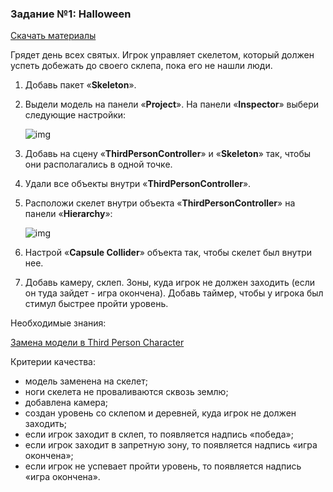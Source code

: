 ### Задание №1: Halloween

[Скачать материалы](http://unity3d.unium.ru/storage/lesson15/skeleton.zip)

Грядет день всех святых. Игрок управляет скелетом, который должен успеть добежать до своего склепа, пока его не нашли люди.

1. Добавь пакет «**Skeleton**».

2. Выдели модель на панели «**Project**». На панели «**Inspector**» выбери следующие настройки:

   ![img](http://unity3d.unium.ru/lessons/lesson15/images/humanoid_rig.jpg)

3. Добавь на сцену «**ThirdPersonController**» и «**Skeleton**» так, чтобы они располагались в одной точке.

4. Удали все объекты внутри «**ThirdPersonController**».

5. Расположи скелет внутри объекта «**ThirdPersonController**» на панели «**Hierarchy**»:

   ![img](http://unity3d.unium.ru/lessons/lesson15/images/third2.jpg)

6. Настрой «**Capsule Collider**» объекта так, чтобы скелет был внутри нее.

7. Добавь камеру, склеп. Зоны, куда игрок не должен заходить (если он туда зайдет - игра окончена). Добавь таймер, чтобы у игрока был стимул быстрее пройти уровень.

Необходимые знания:

[Замена модели в Third Person Character](https://github.com/UniumGames/Lessons/blob/master/15/README.md#%D0%97%D0%B0%D0%BC%D0%B5%D0%BD%D0%B0-%D0%BC%D0%BE%D0%B4%D0%B5%D0%BB%D0%B8-%D0%B2-third-person-character)

Критерии качества:

- модель заменена на скелет;
- ноги скелета не проваливаются сквозь землю;
- добавлена камера;
- создан уровень со склепом и деревней, куда игрок не должен заходить;
- если игрок заходит в склеп, то появляется надпись «победа»;
- если игрок заходит в запретную зону, то появляется надпись «игра окончена»;
- если игрок не успевает пройти уровень, то появляется надпись «игра окончена».